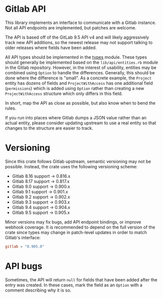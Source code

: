 # Gitlab API

This library implements an interface to communicate with a Gitlab instance. Not
all API endpoints are implemented, but patches are welcome.

The API is based off of the GitLab 9.5 API v4 and will likely aggressively track
new API additions, so the newest release may not support talking to older
releases where fields have been added.

All API types should be implemented in the [types](src/types.rs) module. These
types should generally be implemented based on the `lib/api/entities.rb`
module in the Gitlab repository. However, in the interest of usability,
entities may be combined using `Option` to handle the differences. Generally,
this should be done where the difference is "small". As a concrete example,
the `Project` entity has dozens of fields and `ProjectWithAccess` has one
additional field (`permissions`) which is added using `Option` rather than
creating a new `ProjectWithAccess` structure which only differs in this field.

In short, map the API as close as possible, but also know when to bend the
rules.

If you run into places where Gitlab dumps a JSON value rather than an actual
entity, please consider updating upstream to use a real entity so that changes
to the structure are easier to track.

# Versioning

Since this crate follows Gitlab upstream, semantic versioning may not be
possible. Instead, the crate uses the following versioning scheme:

  * Gitlab 8.16 support → 0.816.x
  * Gitlab 8.17 support → 0.817.x
  * Gitlab 9.0 support → 0.900.x
  * Gitlab 9.1 support → 0.901.x
  * Gitlab 9.2 support → 0.902.x
  * Gitlab 9.3 support → 0.903.x
  * Gitlab 9.4 support → 0.904.x
  * Gitlab 9.5 support → 0.905.x

Minor versions may fix bugs, add API endpoint bindings, or improve webhook
coverage. It is recommended to depend on the full version of the crate since
types may change in patch-level updates in order to match Gitlab's interface:

```toml
gitlab = "0.905.0"
```

# API bugs

Sometimes, the API will return `null` for fields that have been added after the
entry was created. In these cases, mark the field as an `Option` with a comment
describing why it is so.
